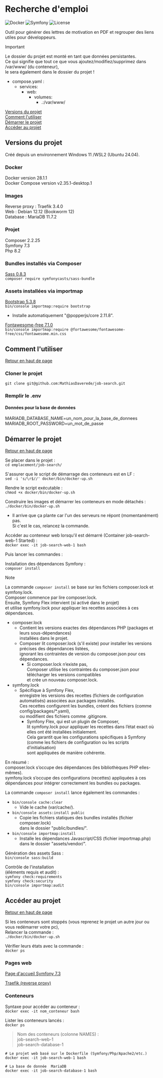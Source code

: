 # Recherche d'emploi
<a name="top"></a>

![Docker](https://img.shields.io/badge/Docker-28.1-blue)
![Symfony](https://img.shields.io/badge/Symfony-7.3-blue)
![License](https://img.shields.io/badge/License-MIT-green)

Outil pour générer des lettres de motivation en PDF et regrouper des liens utiles pour développeurs. 

> [!IMPORTANT]
> Le dossier du projet est monté en tant que données persistantes.  
> Ce qui signifie que tout ce que vous ajoutez/modifiez/supprimez dans /var/www/ (du conteneur),  
> le sera également dans le dossier du projet !
> - compose.yaml :
>   - services:
>     - web:
>       - volumes:
>          - .:/var/www/

[Versions du projet](#project-versions)  
[Comment l'utiliser](#how-to-use)  
[Démarrer le projet](#start-project)  
[Accéder au projet](#access-project)

## Versions du projet
<a name="project-versions"></a>

Créé depuis un environnement Windows 11 /WSL2 (Ubuntu 24.04).

### Docker

Docker version 28.1.1  
Docker Compose version v2.35.1-desktop.1

### Images

Reverse proxy : Traefik 3.4.0  
Web : Debian 12.12 (Bookworm 12)  
Database : MariaDB 11.7.2

### Projet

Composer 2.2.25  
Symfony 7.3  
Php 8.2

### Bundles installés via Composer

[Sass 0.8.3](https://packagist.org/packages/symfonycasts/sass-bundle)  
`composer require symfonycasts/sass-bundle`

### Assets installées via importmap

[Bootstrap 5.3.8](https://www.npmjs.com/package/bootstrap)  
`bin/console importmap:require bootstrap`
+ Installe automatiquement "@popperjs/core 2.11.8".

[Fontawesome-free 7.1.0](https://www.npmjs.com/package/@fortawesome/fontawesome-free)  
`bin/console importmap:require @fortawesome/fontawesome-free/css/fontawesome.min.css`

## Comment l'utiliser
<a name="how-to-use"></a>
[Retour en haut de page](#top)

### Cloner le projet

`git clone git@github.com:MathiasDaverede/job-search.git`

### Remplir le .env

#### Données pour la base de données

MARIADB_DATABASE_NAME=un_nom_pour_la_base_de_donnees  
MARIADB_ROOT_PASSWORD=un_mot_de_passe

## Démarrer le projet
<a name="start-project"></a>
[Retour en haut de page](#top)

Se placer dans le projet :  
`cd emplacement/job-search/`

S'assurer que le script de démarrage des conteneurs est en LF :  
`sed -i 's/\r$//' docker/bin/docker-up.sh`

Rendre le script exécutable :  
`chmod +x docker/bin/docker-up.sh`

Construire les images et démarrer les conteneurs en mode détachés :  
`./docker/bin/docker-up.sh`
 + Il arrive que ça plante car l'un des serveurs ne répont (momentanément) pas.  
   Si c'est le cas, relancez la commande.

Accéder au conteneur web lorsqu'il est démarré (Container job-search-web-1 Started) :  
`docker exec -it job-search-web-1 bash`

Puis lancer les commandes :

Installation des dépendances Symfony :  
`composer install`

> [!NOTE]
> La commande `composer install`  se base sur les fichiers composer.lock et symfony.lock.  
> Composer commence par lire composer.lock.  
> Ensuite, Symfony Flex intervient (si activé dans le projet)  
  et utilise symfony.lock pour appliquer les recettes associées à ces dépendances.  
>
> + composer.lock
>   + Contient les versions exactes des dépendances PHP (packages et leurs sous-dépendances)  
      installées dans le projet.
>   + Composer lit composer.lock (s'il existe) pour installer les versions précises des dépendances listées,  
>     ignorant les contraintes de version du composer.json pour ces dépendances.  
>       + Si composer.lock n’existe pas,  
>         Composer utilise les contraintes du composer.json pour télécharger les versions compatibles  
>         et crée un nouveau composer.lock.
> + symfony.lock
>   + Spécifique à Symfony Flex,  
>     enregistre les versions des recettes (fichiers de configuration automatisés) associées aux packages installés.  
>     Ces recettes configurent les bundles, créent des fichiers (comme config/packages/*.yaml),  
>     ou modifient des fichiers comme .gitignore.
>       + Symfony Flex, qui est un plugin de Composer,  
>         lit symfony.lock pour appliquer les recettes dans l’état exact où elles ont été installées initialement.  
>         Cela garantit que les configurations spécifiques à Symfony (comme les fichiers de configuration ou les scripts d’initialisation)  
>         sont appliquées de manière cohérente.
>
> En résumé :  
> composer.lock s’occupe des dépendances (les bibliothèques PHP elles-mêmes).  
> symfony.lock s’occupe des configurations (recettes) appliquées à ces dépendances pour intégrer correctement les bundles ou packages.
>
> La commande `composer install` lance également les commandes :  
> + `bin/console cache:clear`
>   + Vide le cache (var/cache/).
> + `bin/console assets:install public`
>   + Copie les fichiers statiques des bundles installés (fichier composer.lock)  
      dans le dossier "public/bundles/".
> + `bin/console importmap:install`
>   + Installe les dépendances Javascript/CSS (fichier importmap.php)  
      dans le dossier "assets/vendor/".

Génération des assets Sass :  
`bin/console sass:build`

Contrôle de l'installation  
(éléments requis et audit) :  
`symfony check:requirements`  
`symfony check:security`  
`bin/console importmap:audit`

## Accéder au projet
<a name="access-project"></a>
[Retour en haut de page](#top)

Si les conteneurs sont stoppés (vous reprenez le projet un autre jour ou vous redémarrer votre pc),  
Relancer la commande :  
`./docker/bin/docker-up.sh`

Vérifier leurs états avec la commande :  
`docker ps`

### Pages web

[Page d'accueil Symfony 7.3](http://jobsearch.localhost)

[Traefik (reverse proxy)](http://traefik.localhost:8080/dashboard/#/)

### Conteneurs

Syntaxe pour accéder au conteneur :  
`docker exec -it nom_conteneur bash`

Lister les conteneurs lancés :  
`docker ps`  

> Nom des conteneurs (colonne NAMES) :  
> job-search-web-1  
> job-search-database-1

```
# Le projet web basé sur le Dockerfile (Symfony/Php/Apache2/etc.)
docker exec -it job-search-web-1 bash

# La base de donnée  MariaDB  
docker exec -it job-search-database-1 bash
```

